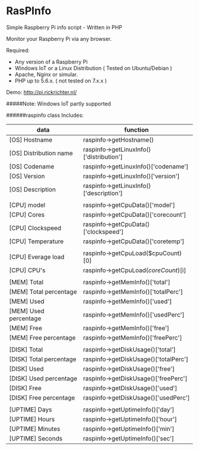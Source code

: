# RasPInfo
Simple Raspberry Pi info script - Written in PHP

Monitor your Raspberry Pi via any browser.

Required:
- Any version of a Raspberry Pi
- Windows IoT or a Linux Distribution ( Tested on Ubuntu/Debian )
- Apache, Nginx or simular.
- PHP up to 5.6.x. ( not tested on 7.x.x )

Demo: http://pi.rickrichter.nl/

#####Note: Windows IoT partly supported

######raspinfo class Includes:

| data | function |
| ------------- | ----------- |
| [OS] Hostname | raspinfo->getHostname() |
| [OS] Distribution name | raspinfo->getLinuxInfo()['distribution'] |
| [OS] Codename | raspinfo->getLinuxInfo()['codename'] |
| [OS] Version | raspinfo->getLinuxInfo()['version'] |
| [OS] Description | raspinfo->getLinuxInfo()['description'] |
| | |
| [CPU] model | raspinfo->getCpuData()['model'] |
| [CPU] Cores | raspinfo->getCpuData()['corecount'] |
| [CPU] Clockspeed | raspinfo->getCpuData()['clockspeed'] |
| [CPU] Temperature | raspinfo->getCpuData()['coretemp'] |
| | |
| [CPU] Everage load | raspinfo->getCpuLoad($cpuCount)[0] |
| [CPU] CPU's| raspinfo->getCpuLoad($coreCount)[$i] |
| | |
| [MEM] Total | raspinfo->getMemInfo()['total'] |
| [MEM] Total percentage| raspinfo->getMemInfo()['totalPerc'] |
| [MEM] Used| raspinfo->getMemInfo()['used'] |
| [MEM] Used percentage| raspinfo->getMemInfo()['usedPerc'] |
| [MEM] Free| raspinfo->getMemInfo()['free'] |
| [MEM] Free percentage| raspinfo->getMemInfo()['freePerc'] |
| | |
| [DISK] Total | raspinfo->getDiskUsage()['total'] |
| [DISK] Total percentage| raspinfo->getDiskUsage()['totalPerc'] |
| [DISK] Used| raspinfo->getDiskUsage()['free'] |
| [DISK] Used percentage| raspinfo->getDiskUsage()['freePerc'] |
| [DISK] Free| raspinfo->getDiskUsage()['used'] |
| [DISK] Free percentage| raspinfo->getDiskUsage()['usedPerc'] |
| | |
| [UPTIME] Days| raspinfo->getUptimeInfo()['day'] |
| [UPTIME] Hours | raspinfo->getUptimeInfo()['hour'] |
| [UPTIME] Minutes | raspinfo->getUptimeInfo()['min'] |
| [UPTIME] Seconds | raspinfo->getUptimeInfo()['sec'] |

